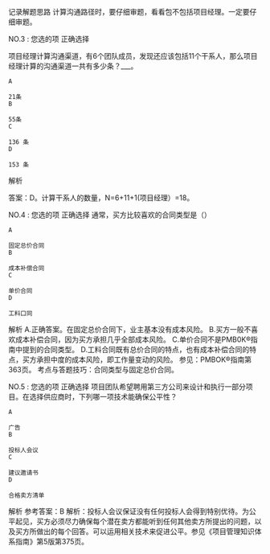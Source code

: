 记录解题思路
计算沟通路径时，要仔细审题，看看包不包括项目经理。一定要仔细审题。


NO.3 :
您选的项
正确选择

项目经理计算沟通渠道，有6个团队成员，发现还应该包括11个干系人，那么项目经理计算的沟通渠道一共有多少条？___。

    A

    21条
    B

    55条
    C

    136 条
    D

    153 条

解析

答案：D。计算干系人的数量，N=6+11+1(项目经理）=18。



NO.4 :
您选的项
正确选择
通常，买方比较喜欢的合同类型是（）

    A

    固定总价合同
    B

    成本补偿合同
    C

    单价合同
    D

    工料口同

解析
A.正确答案。在固定总价合同下，业主基本没有成本风险。 B.买方一般不喜欢成本补偿合同，因为买方承担几乎全部成本风险。 C.单价合同不是PMB0K®指南中提到的合同类型。 D.工料合同既有总价合同的特点，也有成本补偿合同的特点，买方承担中度的成本风险，即工作量变动的风险。 参见：PMBOK®指南第363页。 考点与答题技巧：合同类型与固定总价合同。



NO.5 :
您选的项
正确选择
项目团队希望聘用第三方公司来设计和执行一部分项目。在选择供应商时，下列哪一项技术能确保公平性？

    A

    广告
    B

    投标人会议
    C

    建议邀请书
    D

    合格卖方清单

解析
参考答案：B 解析：投标人会议保证没有任何投标人会得到特别优待。为公平起见，买方必须尽力确保每个潜在卖方都能听到任何其他卖方所提出的问题，以及买方所做出的每个回答。可以运用相关技术来促进公平。参见《项目管理知识体系指南》第5版第375页。


